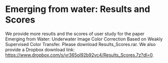# Emerging from water: Results and Scores
We provide more resutls and the scores of user study for the paper Emerging from Water: Underwater Image Color Correction Based on Weakly Supervised Color Transfer. Please download Results_Scores.rar. We also provide a Dropbox download link:  https://www.dropbox.com/s/yr365ol92b92vc4/Results_Scores.7z?dl=0.
